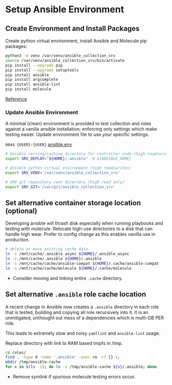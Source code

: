 # Setup Ansible Environment

## Create Environment and Install Packages
Create python virtual environment, install Ansible and Molecule pip packages:
``` bash
python3 -m venv /var/venv/ansible_collection_srv
source /var/venv/ansible_collection_srv/bin/activate
pip install --upgrade pip
pip install --upgrade setuptools
pip install ansible
pip install argcomplete
pip install ansible-lint
pip install molecule
```
[Reference](https://docs.ansible.com/ansible/2.9/installation_guide/intro_installation.html)

### Update Ansible Environment
A minimal (clean) environment is provided to test collection and roles against
a vanilla ansible installation; enforcing only settings which make testing
easier. Update environment file to use *your* specific settings.

`0644 {USER}:{USER}` [ansible.env](../../../ansible.env)
``` bash
# Ansible serving/caching directory for controller node (high read/writes).
export SRV_DEPLOY="${HOME}/.ansible"  # ${ANSIBLE_HOME}

# Ansible python virtual environment (high read/writes)
export SRV_VENV='/var/venv/ansible_collection_srv'

# SRV git repository root directory (high read only)
export SRV_GIT='/var/git/ansible_collection_srv'
```

## Set alternative container storage location (optional)
Developing ansible will thrash disk especially when running playbooks and
testing with molecule. Relocate high-use directories to a disk that can handle
high wear. Prefer to config change as this enables vanilla use in production.

``` bash
# delete or move existing cache data.
ln -s /mnt/cache/.ansible_async ${HOME}/.ansible_async
ln -s /mnt/cache/.ansible ${HOME}/.ansible
ln -s /mnt/cache/cache/ansible-compat ${HOME}/.cache/ansible-compat
ln -s /mnt/cache/cache/molecule ${HOME}/.cache/molecule
```
* Consider moving and linking entire `.cache` directory.

## Set alternative `.ansible` role cache location
A recent change in Ansible now creates a `.ansible` directory in each role that
is tested, building and copying all role recursively into it. It is an
unmitigated, unthought out mess of a dependencies which is multi-GB PER role.

This leads to extremely slow and noisy `yamllint` and `ansible-lint` usage.

Replace directory with link to RAM based tmpfs in /tmp.
``` bash
cd roles/
find . -type d -name '.ansible' -exec rm -rf {} \;
mkdir /tmp/ansible-cache
for x in $(ls -1); do ln -s /tmp/ansible-cache ${x}/.ansible; done
```
* Remove symlink if spurious molecule testing errors occur.
